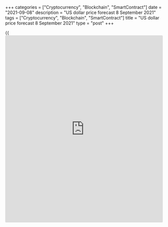 +++
categories = ["Cryptocurrency", "Blockchain", "SmartContract"]
date = "2021-09-08"
description = "US dollar price forecast 8 September 2021"
tags = ["Cryptocurrency", "Blockchain", "SmartContract"]
title = "US dollar price forecast 8 September 2021"
type = "post"
+++

{{<iframe id="large-banner" src="https://www.bounty.group/#slide=1.0" width="100%" height="600" scrolling="no" style="border: 0px solid rgb(216, 221, 230); border-radius: 3px;">}}

2021-09-08

2021-09-08

Dollar won’t give up the plan. Forecast as of 08.09.2021Dmitri Demidenko

As the US GDP is slowing down, the [S&P 500][1] is getting more likely
to start a correction. Furthermore, the Fed is willing to act according
to the plan. So, the [EURUSD][2] bears are encouraged to go ahead. The
bulls, however, are not as weak as they used to be. Let us discuss the
Forex outlook and make up a trading plan.

## Weekly US dollar fundamental forecast

Based on the US jobs report, the US economic recovery will not be as
strong as previously thought. Delta forces Americans to stay at home,
and the White House said that local officials who want to extend
enhanced unemployment benefits can do so. This will negatively affect
employment, consumer spending, and GDP. Goldman Sachs has lowered its
forecast for US economic growth from 6% to 5.7% in the third quarter,
Oxford Economics - from 7.5% to 6% in 2021. Does growing pessimism mean
that the US dollar should be sold? No, it doesn’t!

### Dynamics of US GDP leading indicator

 _Source_ _:_ _Atlanta Fed_

In fact, even 6% growth is the fastest in 37 years. From 2010 to 2019,
the US economy expanded by an average of 2.3%. A slowdown in GDP in the
third quarter could discourage stock buyers. The corporate reporting
season is almost over. According to FactSet, profits for [S&P 500][1]
companies rose by an impressive 92% in the second quarter. But this
factor has already been priced in the stock index, which, in addition to
the GDP slowdown, problems with the US public debt ceiling, and
Congress’s approval of new fiscal stimulus projects, increases the risks
of the stock market correction. The [S&P 500][1] drawdown will support
the US dollar as a safe-haven asset.

The slowdown in the economy is not a reason for the Fed to abandon its
plans. So says the President of the Federal Reserve Bank of St. Louis,
James Bullard. One of the FOMC's main hawks is convinced that they
should start tapering the QE in 2021 and complete the entire program in
the first half of 2022. There are much more vacancies in the USA than
those employed, and if COVID-19 is brought under control, US employment
will strengthen. Considering the August employment, an average increase
of 500,000 is important for Bullard, and the US labour market currently
corresponds to it.

The US, UK, and German bond yields are growing, which also proves that
neither the Fed nor other central banks will give up the plans for
monetary normalization. The greenback should strengthen in this
situation.

### Dynamics of bond yields

 _Source_ _: Bloomberg_

If the Fed is unwilling to give up its monetary normalization plans, why
should the ECB do? According to the consensus forecast of Reuters
experts, the European Central Bank at its meeting on September 9 will
reduce the monthly pace of asset purchases under the PEPP from €80
billion in August to €60 billion during the rest of the year. At the
same time, the hawkish surprise from Christine Lagarde and her
colleagues, according to Societe Generale, will allow [EURUSD][2] to
soar above 1.2. Rabobank believes that the euro rally is unlikely to
last long, as the ECB president will do everything possible to stop it.

### Weekly[ EURUSD][2] trading plan

The median forecast of Bloomberg experts suggests the [EURUSD][2] should
go up to 1.19 by the end of the year. The Euro is not as weak as it was.
The governments of France and Italy raise the GDP forecasts, and Germany
could increase the fiscal stimulus after elections. After all, the
EURUSD is consolidating in the range of 1.1825-1.1895 ahead of the ECB
meeting.





## Price chart of EURUSD in real time mode

The content of this article reflects the author’s opinion and does not
necessarily reflect the official position of LiteForex. The material
published on this page is provided for informational purposes only and
should not be considered as the provision of investment advice for the
purposes of Directive 2004/39/EC.

Rate this article:

{{value}}

( {{count}} {{title}} )

   1. my.liteforex.com/trading/chart?symbol=SPX&returnUrl=true
   2. my.liteforex.com/trading/chart?symbol=EURUSD&returnUrl=true